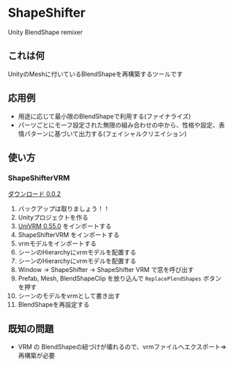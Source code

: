 # ShapeShifter
Unity BlendShape remixer

## これは何

UnityのMeshに付いているBlendShapeを再構築するツールです

## 応用例

+ 用途に応じて最小限のBlendShapeで利用する(ファイナライズ)
+ パーツごとにモーフ設定された無限の組み合わせの中から、性格や設定、表情パターンに基づいて出力する(フェイシャルクリエイション)

## 使い方

### ShapeShifterVRM

[ダウンロード 0.0.2](https://github.com/m2wasabi/ShapeShifter/releases/download/0.0.2/ShapeShifterVRM_0.0.2.unitypackage)

1. バックアップは取りましょう！！
1. Unityプロジェクトを作る
1. [UniVRM 0.55.0](https://github.com/vrm-c/UniVRM/releases) をインポートする
1. ShapeShifterVRM をインポートする
1. vrmモデルをインポートする
1. シーンのHierarchyにvrmモデルを配置する
1. シーンのHierarchyにvrmモデルを配置する
1. Window -> ShapeShifter -> ShapeShifter VRM で窓を呼び出す
1. Prefab, Mesh, BlendShapeClip を放り込んで `ReplacePlendShapes` ボタンを押す
1. シーンのモデルをvrmとして書き出す
1. BlendShapeを再設定する

## 既知の問題

+ VRM の BlendShapeの紐づけが壊れるので、vrmファイルへエクスポート⇒再構築が必要

